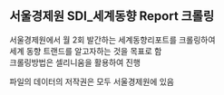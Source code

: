 ## 서울경제원 SDI_세계동향 Report 크롤링
서울경제원에서 월 2회 발간하는 세계동향리포트를 크롤링하여  
세계 동향 트랜드를 알고자하는 것을 목표로 함  
크롤링방법은 셀리니움을 활용하여 진행

파일의 데이터의 저작권은 모두 서울경제원에 있음



